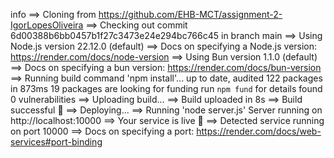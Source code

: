 info
==> Cloning from https://github.com/EHB-MCT/assignment-2-IgorLopesOliveira
==> Checking out commit 6d00388b6bb0457b1f27c3473e24e294bc766c45 in branch main
==> Using Node.js version 22.12.0 (default)
==> Docs on specifying a Node.js version: https://render.com/docs/node-version
==> Using Bun version 1.1.0 (default)
==> Docs on specifying a bun version: https://render.com/docs/bun-version
==> Running build command 'npm install'...
up to date, audited 122 packages in 873ms
19 packages are looking for funding
  run `npm fund` for details
found 0 vulnerabilities
==> Uploading build...
==> Build uploaded in 8s
==> Build successful 🎉
==> Deploying...
==> Running 'node server.js'
Server running on http://localhost:10000
==> Your service is live 🎉
==> Detected service running on port 10000
==> Docs on specifying a port: https://render.com/docs/web-services#port-binding